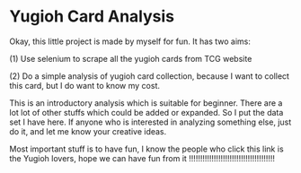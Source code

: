 # Yugioh Card Analysis

Okay, this little project is made by myself for fun. It has two aims:

(1) Use selenium to scrape all the yugioh cards from TCG website

(2) Do a simple analysis of yugioh card collection, because I want to collect this card, but I do want to know my cost.

This is an introductory analysis which is suitable for beginner. There are a lot lot of other stuffs which could be added or expanded. So I put the data set I have here. If anyone who is interested in analyzing something else,
just do it, and let me know your creative ideas. 

Most important stuff is to have fun, I know the people who click this link is the Yugioh lovers, hope we can have fun from it !!!!!!!!!!!!!!!!!!!!!!!!!!!!!!!!!!!!!!
